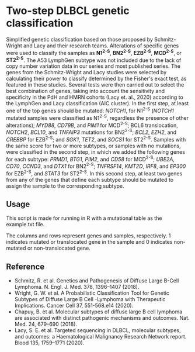 # Two-step DLBCL genetic classification
Simplified genetic classification based on those proposed by Schmitz-Wright and Lacy and their research teams. Alterations of specific genes were used to classify the samples as **N1<sup>2-S</sup>**, **BN2<sup>2-S</sup>**, **EZB<sup>2-S</sup>**, **MCD<sup>2-S</sup>**, or **ST2<sup>2-S</sup>**. The A53 LymphGen subtype was not included due to the lack of copy number variation data in our series and most published series. The genes from the Schmitz-Wright and Lacy studies were selected by calculating their power to classify determined by the Fisher's exact test, as featured in these studies. Several tests were then carried out to select the best combination of genes, taking into account the sensitivity and specificity in the PdH and HMRN cohorts (Lacy et. al., 2020) according to the LymphGen and Lacy classification (AIC cluster). In the first step, at least one of the top genes should be mutated: *NOTCH1*, for N1<sup>2-S</sup> (*NOTCH1* mutated samples were classified as N1<sup>2-S</sup>, regardless the presence of other alterations); *MYD88*, *CD79B*, and *PIM1* for MCD<sup>2-S</sup>; BCL6 translocation, *NOTCH2*, *BCL10*, and *TNFAIP3* mutations for BN2<sup>2-S</sup>; *BCL2*, *EZH2*, and *CREBBP* for EZB<sup>2-S</sup>; and *SGK1*, *TET2*, and *SOCS1* for ST2<sup>2-S</sup>. Samples with the same score for two or more subtypes, or samples with no mutations, were classified in the second step, in which we added the following genes for each subtype: *PRMD1*, *BTG1*, *PIM2*, and *CD58* for MCD<sup>2-S</sup>; *UBE2A*, *CD70*, *CCND3*, and *DTX1* for BN2<sup>2-S</sup>; *TNFRSF14*, *KMT2D*, *IRF8*, and *EP300* for EZB<sup>2-S</sup>, and *STAT3* for ST2<sup>2-S</sup>. In this second step, at least two genes from any of the genes that define each subtype should be mutated to assign the sample to the corresponding subtype.

## Usage
This script is made for running in R with a mutational table as the example.txt file.

The columns and rows represent genes and samples, respectively. 1 indicates mutated or translocated gene in the sample and 0 indicates non-mutated or non-translocated gene.

## Reference
- Schmitz, R. et al. Genetics and Pathogenesis of Diffuse Large B-Cell Lymphoma. N. Engl. J. Med. 378, 1396–1407 (2018).
- Wright, G. W. et al. A Probabilistic Classification Tool for Genetic Subtypes of Diffuse Large B Cell  -Lymphoma with Therapeutic Implications. Cancer Cell 37, 551-568.e14 (2020).
- Chapuy, B. et al. Molecular subtypes of diffuse large B cell lymphoma are associated with distinct pathogenic mechanisms and outcomes. Nat. Med. 24, 679–690 (2018).
- Lacy, S. E. et al. Targeted sequencing in DLBCL, molecular subtypes, and outcomes: a Haematological Malignancy Research Network report. Blood 135, 1759–1771 (2020).
